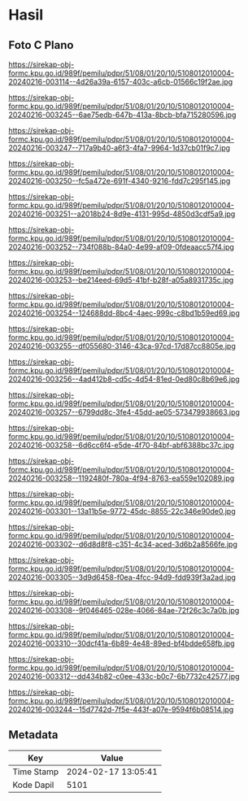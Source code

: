 # Hasil

## Foto C Plano

https://sirekap-obj-formc.kpu.go.id/989f/pemilu/pdpr/51/08/01/20/10/5108012010004-20240216-003114--4d26a39a-6157-403c-a6cb-01566c19f2ae.jpg

https://sirekap-obj-formc.kpu.go.id/989f/pemilu/pdpr/51/08/01/20/10/5108012010004-20240216-003245--6ae75edb-647b-413a-8bcb-bfa715280596.jpg

https://sirekap-obj-formc.kpu.go.id/989f/pemilu/pdpr/51/08/01/20/10/5108012010004-20240216-003247--717a9b40-a6f3-4fa7-9964-1d37cb01f9c7.jpg

https://sirekap-obj-formc.kpu.go.id/989f/pemilu/pdpr/51/08/01/20/10/5108012010004-20240216-003250--fc5a472e-691f-4340-9216-fdd7c295f145.jpg

https://sirekap-obj-formc.kpu.go.id/989f/pemilu/pdpr/51/08/01/20/10/5108012010004-20240216-003251--a2018b24-8d9e-4131-995d-4850d3cdf5a9.jpg

https://sirekap-obj-formc.kpu.go.id/989f/pemilu/pdpr/51/08/01/20/10/5108012010004-20240216-003252--734f088b-84a0-4e99-af09-0fdeaacc57f4.jpg

https://sirekap-obj-formc.kpu.go.id/989f/pemilu/pdpr/51/08/01/20/10/5108012010004-20240216-003253--be214eed-69d5-41bf-b28f-a05a8931735c.jpg

https://sirekap-obj-formc.kpu.go.id/989f/pemilu/pdpr/51/08/01/20/10/5108012010004-20240216-003254--124688dd-8bc4-4aec-999c-c8bd1b59ed69.jpg

https://sirekap-obj-formc.kpu.go.id/989f/pemilu/pdpr/51/08/01/20/10/5108012010004-20240216-003255--df055680-3146-43ca-97cd-17d87cc8805e.jpg

https://sirekap-obj-formc.kpu.go.id/989f/pemilu/pdpr/51/08/01/20/10/5108012010004-20240216-003256--4ad412b8-cd5c-4d54-81ed-0ed80c8b69e6.jpg

https://sirekap-obj-formc.kpu.go.id/989f/pemilu/pdpr/51/08/01/20/10/5108012010004-20240216-003257--6799dd8c-3fe4-45dd-ae05-573479938663.jpg

https://sirekap-obj-formc.kpu.go.id/989f/pemilu/pdpr/51/08/01/20/10/5108012010004-20240216-003258--6d6cc6f4-e5de-4f70-84bf-abf6388bc37c.jpg

https://sirekap-obj-formc.kpu.go.id/989f/pemilu/pdpr/51/08/01/20/10/5108012010004-20240216-003258--1192480f-780a-4f94-8763-ea559e102089.jpg

https://sirekap-obj-formc.kpu.go.id/989f/pemilu/pdpr/51/08/01/20/10/5108012010004-20240216-003301--13a11b5e-9772-45dc-8855-22c346e90de0.jpg

https://sirekap-obj-formc.kpu.go.id/989f/pemilu/pdpr/51/08/01/20/10/5108012010004-20240216-003302--d6d8d8f8-c351-4c34-aced-3d6b2a8566fe.jpg

https://sirekap-obj-formc.kpu.go.id/989f/pemilu/pdpr/51/08/01/20/10/5108012010004-20240216-003305--3d9d6458-f0ea-4fcc-94d9-fdd939f3a2ad.jpg

https://sirekap-obj-formc.kpu.go.id/989f/pemilu/pdpr/51/08/01/20/10/5108012010004-20240216-003308--9f046465-028e-4066-84ae-72f26c3c7a0b.jpg

https://sirekap-obj-formc.kpu.go.id/989f/pemilu/pdpr/51/08/01/20/10/5108012010004-20240216-003310--30dcf41a-6b89-4e48-89ed-bf4bdde658fb.jpg

https://sirekap-obj-formc.kpu.go.id/989f/pemilu/pdpr/51/08/01/20/10/5108012010004-20240216-003312--dd434b82-c0ee-433c-b0c7-6b7732c42577.jpg

https://sirekap-obj-formc.kpu.go.id/989f/pemilu/pdpr/51/08/01/20/10/5108012010004-20240216-003244--15d7742d-7f5e-443f-a07e-9594f6b08514.jpg


## Metadata

| Key        | Value               |
| ---------- | ------------------- |
| Time Stamp | 2024-02-17 13:05:41 |
| Kode Dapil | 5101                |




